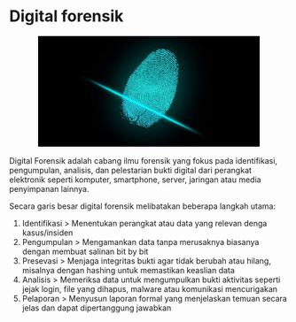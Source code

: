 # Digital forensik

<p align="center">
  <img src="../assets/df.jpeg" width="400">
</p>

Digital Forensik adalah cabang ilmu forensik yang fokus pada identifikasi, pengumpulan, analisis, dan pelestarian bukti digital dari perangkat elektronik seperti komputer, smartphone, server, jaringan atau media penyimpanan lainnya.

Secara garis besar digital forensik melibatakan beberapa langkah utama:

1. Identifikasi > Menentukan perangkat atau data yang relevan denga kasus/insiden
2. Pengumpulan  > Mengamankan data tanpa merusaknya biasanya dengan membuat salinan bit by bit
3. Presevasi > Menjaga integritas bukti agar tidak berubah atau hilang, misalnya dengan hashing untuk memastikan keaslian data
4. Analisis > Memeriksa data untuk mengumpulkan bukti aktivitas seperti jejak login, file yang dihapus, malware atau komunikasi mencurigakan
5. Pelaporan > Menyusun laporan formal yang menjelaskan temuan secara jelas dan dapat dipertanggung jawabkan  
